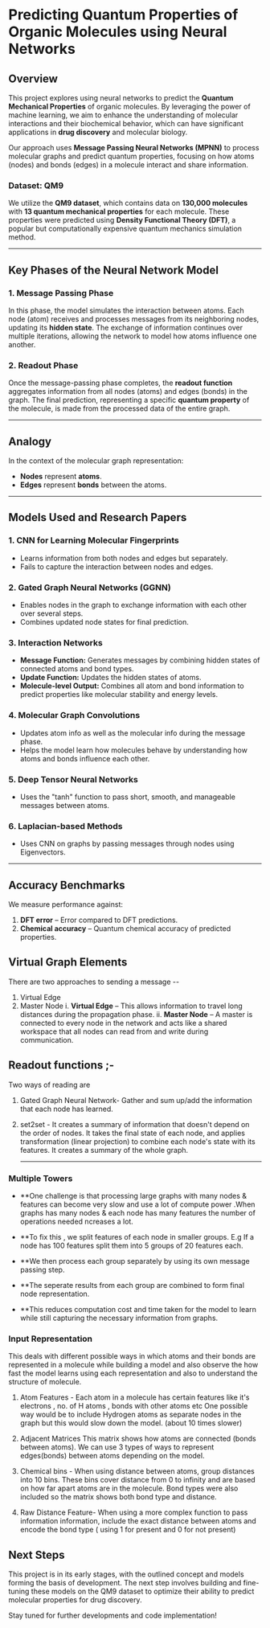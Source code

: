 # Predicting Quantum Properties of Organic Molecules using Neural Networks

## Overview

This project explores using neural networks to predict the **Quantum Mechanical Properties** of organic molecules. By leveraging the power of machine learning, we aim to enhance the understanding of molecular interactions and their biochemical behavior, which can have significant applications in **drug discovery** and molecular biology.

Our approach uses **Message Passing Neural Networks (MPNN)** to process molecular graphs and predict quantum properties, focusing on how atoms (nodes) and bonds (edges) in a molecule interact and share information.

### Dataset: QM9

We utilize the **QM9 dataset**, which contains data on **130,000 molecules** with **13 quantum mechanical properties** for each molecule. These properties were predicted using **Density Functional Theory (DFT)**, a popular but computationally expensive quantum mechanics simulation method.

---

## Key Phases of the Neural Network Model

### 1. Message Passing Phase

In this phase, the model simulates the interaction between atoms. Each node (atom) receives and processes messages from its neighboring nodes, updating its **hidden state**. The exchange of information continues over multiple iterations, allowing the network to model how atoms influence one another.

### 2. Readout Phase

Once the message-passing phase completes, the **readout function** aggregates information from all nodes (atoms) and edges (bonds) in the graph. The final prediction, representing a specific **quantum property** of the molecule, is made from the processed data of the entire graph.

---

## Analogy

In the context of the molecular graph representation:

- **Nodes** represent **atoms**.
- **Edges** represent **bonds** between the atoms.

---

## Models Used and Research Papers

### 1. CNN for Learning Molecular Fingerprints
- Learns information from both nodes and edges but separately.
- Fails to capture the interaction between nodes and edges.

### 2. Gated Graph Neural Networks (GGNN)
- Enables nodes in the graph to exchange information with each other over several steps.
- Combines updated node states for final prediction.

### 3. Interaction Networks
- **Message Function:** Generates messages by combining hidden states of connected atoms and bond types.
- **Update Function:** Updates the hidden states of atoms.
- **Molecule-level Output:** Combines all atom and bond information to predict properties like molecular stability and energy levels.

### 4. Molecular Graph Convolutions
- Updates atom info as well as the molecular info during the message phase.
- Helps the model learn how molecules behave by understanding how atoms and bonds influence each other.

### 5. Deep Tensor Neural Networks
- Uses the "tanh" function to pass short, smooth, and manageable messages between atoms.

### 6. Laplacian-based Methods
- Uses CNN on graphs by passing messages through nodes using Eigenvectors.

---

## Accuracy Benchmarks

We measure performance against:
1. **DFT error** – Error compared to DFT predictions.
2. **Chemical accuracy** – Quantum chemical accuracy of predicted properties.


## Virtual Graph Elements

There are two approaches to sending a message --
1. Virtual Edge 
2. Master Node
i. **Virtual Edge** – This allows information to travel long distances during the propagation phase.
ii. **Master Node** – A master is connected to every node in the network and acts like a shared workspace that all nodes can read from and write during communication.

## Readout functions ;-
Two ways of reading are 
1. Gated Graph Neural Network- Gather and sum up/add the information that each node has learned.
2. set2set - It creates a summary of information that doesn't depend on the order of nodes. It takes the final state of each node, and applies transformation (linear projection) to combine each node's state with its features. It  creates a summary of the whole graph.

   ---

### Multiple Towers

- **One challenge is that processing large graphs with many nodes & features can become very slow and use a lot of compute power .When graphs has many nodes & each node has many features the number of operations needed ncreases a lot.

- **To fix this , we split features of each node in smaller groups. E.g If a node has 100 features split them into 5 groups of 20 features each. 

- **We then process each group separately by using its own message passing step. 

- **The seperate results from each group are combined to form final node representation. 

- **This reduces computation cost and time taken for the model to learn while still capturing the necessary information from graphs.


### Input Representation

This deals with different possible ways in which atoms and their bonds are represented in a molecule while building a model and also observe the how fast the model learns using each representation and also to understand the structure of molecule.

1. Atom Features - Each atom in a molecule has certain features like it's electrons , no. of H atoms , bonds with other atoms etc
   One possible way would be to include Hydrogen atoms as separate nodes in the graph but this would slow down the model. (about 10 times slower)

2. Adjacent Matrices
   This matrix shows how atoms are connected (bonds between atoms).
   We can use 3 types of ways to represent edges(bonds) between atoms depending on the model.

3. Chemical bins - When using distance between atoms, group distances into 10 bins.
     These bins cover distance from 0 to infinity and are based on how far apart atoms are in the molecule. Bond types were also included so the matrix shows both bond type and distance.

4. Raw Distance Feature-
    When using a more complex function to pass information information, include the exact distance between atoms and encode the bond type ( using 1 for present and 0 for not present) 



## Next Steps

This project is in its early stages, with the outlined concept and models forming the basis of development. The next step involves building and fine-tuning these models on the QM9 dataset to optimize their ability to predict molecular properties for drug discovery.

Stay tuned for further developments and code implementation!

